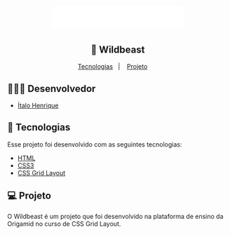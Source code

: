 <h1 align="center">
    <img alt="Wildbeast" title="#Wildbeast" src="img/wildbeast.svg" width="300px" background="black"/>
</h1>

<h2 align="center">
  🚀 Wildbeast
</h2>
<p align="center">

<p align="center">
  <a href="#rocket-tecnologias">Tecnologias</a>&nbsp;&nbsp;&nbsp;|&nbsp;&nbsp;&nbsp;
  <a href="#-projeto">Projeto</a>&nbsp;&nbsp;&nbsp;&nbsp;&nbsp;&nbsp;
</p>

## 👨🏼‍💻 Desenvolvedor 

- [Ítalo Henrique](https://www.linkedin.com/in/italo-tech/)

## :rocket: Tecnologias

Esse projeto foi desenvolvido com as seguintes tecnologias:

- [HTML](https://developer.mozilla.org/pt-BR/docs/Web/HTML)
- [CSS3](https://developer.mozilla.org/pt-BR/docs/Web/CSS)
- [CSS Grid Layout](https://www.w3.org/TR/css-grid-1/)

## 💻 Projeto

O Wildbeast é um projeto que foi desenvolvido na plataforma de ensino da Origamid no curso de CSS Grid Layout.
